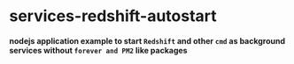 # services-redshift-autostart

#### nodejs application example to start `Redshift` and other `cmd` as background services without `forever and PM2` like packages

